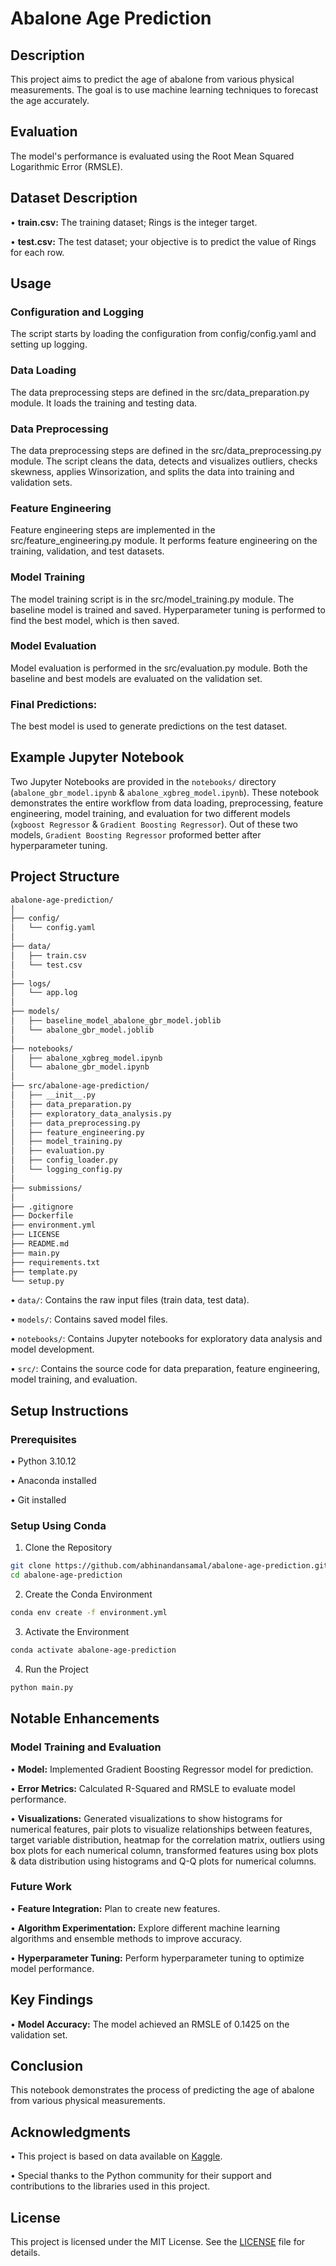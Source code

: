 # Abalone Age Prediction

## Description

This project aims to predict the age of abalone from various physical measurements. The goal is to use machine learning techniques to forecast the age accurately.

## Evaluation

The model's performance is evaluated using the Root Mean Squared Logarithmic Error (RMSLE).

## Dataset Description

• **train.csv:** The training dataset; Rings is the integer target.

• **test.csv:** The test dataset; your objective is to predict the value of Rings for each row.

## Usage

### Configuration and Logging
The script starts by loading the configuration from config/config.yaml and setting up logging.

### Data Loading
The data preprocessing steps are defined in the src/data_preparation.py module. It loads the training and testing data.

### Data Preprocessing
The data preprocessing steps are defined in the src/data_preprocessing.py module. The script cleans the data, detects and visualizes outliers, checks skewness, applies Winsorization, and splits the data into training and validation sets.

### Feature Engineering
Feature engineering steps are implemented in the src/feature_engineering.py module. It performs feature engineering on the training, validation, and test datasets.

### Model Training
The model training script is in the src/model_training.py module. The baseline model is trained and saved. Hyperparameter tuning is performed to find the best model, which is then saved.

### Model Evaluation
Model evaluation is performed in the src/evaluation.py module. Both the baseline and best models are evaluated on the validation set.

### Final Predictions:
The best model is used to generate predictions on the test dataset.


## Example Jupyter Notebook

Two Jupyter Notebooks are provided in the `notebooks/` directory (`abalone_gbr_model.ipynb` & `abalone_xgbreg_model.ipynb`). These notebook demonstrates the entire workflow from data loading, preprocessing, feature engineering, model training, and evaluation for two different models (`xgboost Regressor` & `Gradient Boosting Regressor`). Out of these two models, `Gradient Boosting Regressor` proformed better after hyperparameter tuning.


## Project Structure

```bash
abalone-age-prediction/
│
├── config/
│   └── config.yaml
│
├── data/
│   ├── train.csv
│   └── test.csv
│
├── logs/
│   └── app.log
│
├── models/
│   ├── baseline_model_abalone_gbr_model.joblib
│   └── abalone_gbr_model.joblib
│
├── notebooks/
│   ├── abalone_xgbreg_model.ipynb
│   └── abalone_gbr_model.ipynb
│
├── src/abalone-age-prediction/
│   ├── __init__.py
│   ├── data_preparation.py
│   ├── exploratory_data_analysis.py
│   ├── data_preprocessing.py
│   ├── feature_engineering.py
│   ├── model_training.py
│   ├── evaluation.py
│   ├── config_loader.py
│   └── logging_config.py
│
├── submissions/
│
├── .gitignore
├── Dockerfile
├── environment.yml
├── LICENSE
├── README.md
├── main.py
├── requirements.txt
├── template.py
└── setup.py
```

• `data/`: Contains the raw input files (train data, test data).

• `models/`: Contains saved model files.

• `notebooks/`: Contains Jupyter notebooks for exploratory data analysis and model development.

• `src/`: Contains the source code for data preparation, feature engineering, model training, and evaluation.

## Setup Instructions

### Prerequisites

• Python 3.10.12

• Anaconda installed

• Git installed


### Setup Using Conda

1. Clone the Repository

```bash
git clone https://github.com/abhinandansamal/abalone-age-prediction.git
cd abalone-age-prediction
```

2. Create the Conda Environment

```bash
conda env create -f environment.yml
```

3. Activate the Environment

```bash
conda activate abalone-age-prediction
```

4. Run the Project

```bash
python main.py
```

## Notable Enhancements

### Model Training and Evaluation
• **Model:** Implemented Gradient Boosting Regressor model for prediction.

• **Error Metrics:** Calculated R-Squared and RMSLE to evaluate model performance.

• **Visualizations:** Generated visualizations to show histograms for numerical features, pair plots to visualize relationships between features, target variable distribution, heatmap for the correlation matrix, outliers using box plots for each numerical column, transformed features using box plots & data distribution using histograms and Q-Q plots for numerical columns.


### Future Work
• **Feature Integration:** Plan to create new features.

• **Algorithm Experimentation:** Explore different machine learning algorithms and ensemble methods to improve accuracy.

• **Hyperparameter Tuning:** Perform hyperparameter tuning to optimize model performance.


## Key Findings
• **Model Accuracy:** The model achieved an RMSLE of 0.1425 on the validation set.


## Conclusion

This notebook demonstrates the process of predicting the age of abalone from various physical measurements.

## Acknowledgments

• This project is based on data available on [Kaggle](https://www.kaggle.com/competitions/playground-series-s4e4/data).

• Special thanks to the Python community for their support and contributions to the libraries used in this project.

## License

This project is licensed under the MIT License. See the [LICENSE](https://github.com/abhinandansamal/abalone-age-prediction/blob/main/LICENSE) file for details.